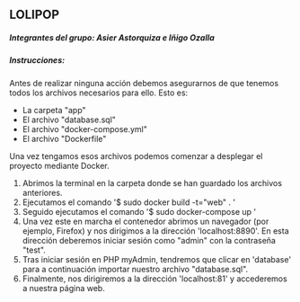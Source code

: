 ## LOLIPOP
##### Integrantes del grupo: Asier Astorquiza e Iñigo Ozalla
##### Instrucciones:

Antes de realizar ninguna acción debemos asegurarnos de que tenemos todos los archivos necesarios para ello. Esto es:
- La carpeta "app"
- El archivo "database.sql"
- El archivo "docker-compose.yml"
- El archivo "Dockerfile"

Una vez tengamos esos archivos podemos comenzar a desplegar el proyecto mediante Docker.

1. Abrimos la terminal en la carpeta donde se han guardado los archivos anteriores.
2. Ejecutamos el comando '$ sudo docker build -t="web" . '
3. Seguido ejecutamos el comando '$ sudo docker-compose up '
4. Una vez este en marcha el contenedor abrimos un navegador (por ejemplo,  Firefox) y nos dirigimos a la dirección 'localhost:8890'. En esta dirección deberemos iniciar sesión como "admin" con la contraseña "test".
5. Tras iniciar sesión en PHP myAdmin, tendremos que clicar en 'database' para a continuación importar nuestro archivo "database.sql".
6. Finalmente, nos dirigiremos a la dirección 'localhost:81' y accederemos a nuestra página web.

